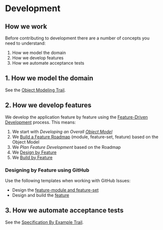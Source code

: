 # Development

## How we work

Before contributing to development there are a number of concepts you need to understand:

1. How we model the domain
2. How we develop features
3. How we automate acceptance tests

## 1. How we model the domain

See the [Object Modeling Trail](../../education/trails/object-modeling.md).

## 2. How we develop features

We develop the application feature by feature using the [Feature-Driven Development](https://en.wikipedia.org/wiki/Feature-driven_development) process. This means:

1. We start with _Developing an Overall [Object Model](../../education/trails/object-modeling.md)_
2. We [Build a Feature Roadmap](./fdd/feature-list.md) (module, feature-set, feature) based on the Object Model
3. We _Plan Feature Development_ based on the Roadmap
4. We [Design by Feature](./fdd/feature.md#design)
5. We [Build by Feature](./fdd/feature.md#build)

### Designing by Feature using GitHub

Use the following templates when working with GitHub Issues:

- Design the [feature-module and feature-set](./fdd/feature-module-set.md)
- Design and build the [feature](./fdd/feature.md)

## 3. How we automate acceptance tests

See the [Specification By Example Trail](../../education/trails/specification-by-example.md).
